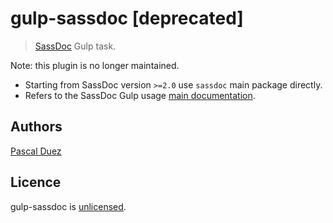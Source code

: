# gulp-sassdoc [deprecated]

> [SassDoc](https://github.com/SassDoc/sassdoc) Gulp task.

Note: this plugin is no longer maintained.  
* Starting from SassDoc version `>=2.0` use `sassdoc` main package directly.
* Refers to the SassDoc Gulp usage [main documentation](http://sassdoc.com/gulp/).


## Authors

[Pascal Duez](http://pascalduez.me)


## Licence

gulp-sassdoc is [unlicensed](http://unlicense.org/).
